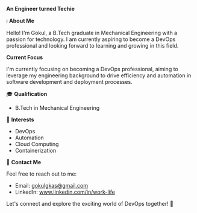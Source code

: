 **An Engineer turned Techie**

ℹ️ **About Me**

Hello! I'm Gokul, a B.Tech graduate in Mechanical Engineering with a passion for technology. I am currently aspiring to become a DevOps professional and looking forward to learning and growing in this field.

**Current Focus**

I'm currently focusing on becoming a DevOps professional, aiming to leverage my engineering background to drive efficiency and automation in software development and deployment processes.


🎓 **Qualification**

- B.Tech in Mechanical Engineering

🌟 **Interests** 

- DevOps
- Automation
- Cloud Computing
- Containerization

📧 **Contact Me**

Feel free to reach out to me:

- Email: gokulgkas@gmail.com
- LinkedIn:  www.linkedin.com/in/work-life

Let's connect and explore the exciting world of DevOps together!  🤝
